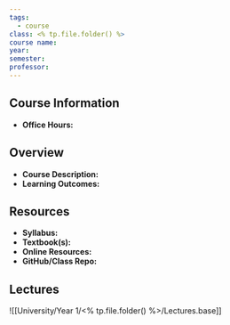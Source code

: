 ```yaml
---
tags:
  - course
class: <% tp.file.folder() %>
course name:
year:
semester:
professor:
---
```

## Course Information
- **Office Hours:**  

## Overview
- **Course Description:**  
- **Learning Outcomes:**  

## Resources
- **Syllabus:**  
- **Textbook(s):**  
- **Online Resources:**  
- **GitHub/Class Repo:**  

## Lectures
![[University/Year 1/<% tp.file.folder() %>/Lectures.base]]